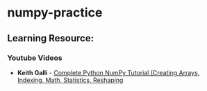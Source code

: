 # numpy-practice

## Learning Resource:
### Youtube Videos
  - **Keith Galli** - [Complete Python NumPy Tutorial (Creating Arrays, Indexing, Math, Statistics, Reshaping](https://www.youtube.com/watch?v=GB9ByFAIAH4)

